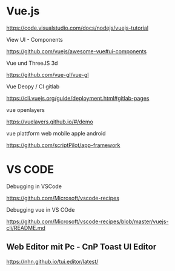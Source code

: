 
# Vue.js

https://code.visualstudio.com/docs/nodejs/vuejs-tutorial

View UI - Components 

https://github.com/vuejs/awesome-vue#ui-components

Vue und ThreeJS 3d

https://github.com/vue-gl/vue-gl

Vue Deopy / CI gitlab

https://cli.vuejs.org/guide/deployment.html#gitlab-pages


vue openlayers 

https://vuelayers.github.io/#/demo


vue plattform web mobile apple android 

https://github.com/scriptPilot/app-framework


# VS CODE 

Debugging in VSCode 

https://github.com/Microsoft/vscode-recipes

Debugging vue in VS COde 

https://github.com/Microsoft/vscode-recipes/blob/master/vuejs-cli/README.md


## Web Editor mit Pc - CnP  Toast UI Editor 


https://nhn.github.io/tui.editor/latest/
